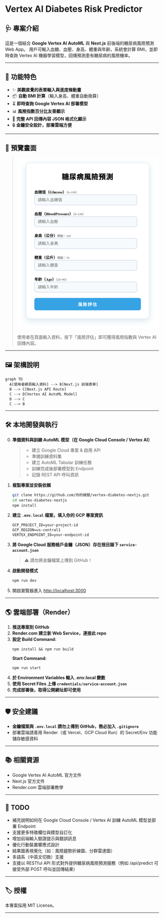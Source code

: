 # Vertex AI Diabetes Risk Predictor

## 🩺 專案介紹

這是一個結合 **Google Vertex AI AutoML** 與 **Next.js** 前後端的糖尿病風險預測 Web App。
用戶可輸入血糖、血壓、身高、體重與年齡，系統會計算 BMI，並即時查詢 Vertex AI 機器學習模型，回傳預測患有糖尿病的風險機率。

---

## 🚀 功能特色

- ✨ **美觀直覺的表單輸入與進度條動畫**
- 📦 **自動 BMI 計算**（輸入身高、體重自動換算）
- ⏳ **即時查詢 Google Vertex AI 部署模型**
- 📊 **風險指數百分比友善顯示**
- 📝 **完整 API 回傳內容 JSON 格式化顯示**
- 🔒 **金鑰安全設計，部署雲端方便**

---

## 📸 預覽畫面

> ![預覽圖](./screenshot.png)
>
> 使用者在頁面輸入資料，按下「風險評估」即可獲得風險指數與 Vertex AI 回傳內容。

---

## 🖼️ 架構說明

```mermaid
graph TD
  A[使用者網頁輸入資料] --> B[Next.js 前端表單]
  B --> C[Next.js API Route]
  C --> D[Vertex AI AutoML Model]
  D --> C
  C --> B
```

---

## 🛠️ 本地開發與執行

0.  **準備資料與訓練 AutoML 模型（在 Google Cloud Console / Vertex AI）**

    > - 建立 Google Cloud 專案 & 啟用 API
    > - 準備訓練資料集
    > - 建立 AutoML Tabular 訓練任務
    > - 訓練完成後部署模型到 Endpoint
    > - 記錄 REST API 呼叫資訊

1.  **複製專案並安裝依賴**
    ```bash
    git clone https://github.com/你的帳號/vertex-diabetes-nextjs.git
    cd vertex-diabetes-nextjs
    npm install
    ```
2.  **建立 `.env.local` 檔案，填入你的 GCP 專案資訊**
    ```
    GCP_PROJECT_ID=your-project-id
    GCP_REGION=us-central1
    VERTEX_ENDPOINT_ID=your-endpoint-id
    ```
3.  **將 Google Cloud 服務帳戶金鑰（JSON）存在根目錄下 `service-account.json`**
    > ⚠️ 請勿將金鑰檔案上傳到 GitHub！
4.  **啟動開發模式**
    ```bash
    npm run dev
    ```
5.  開啟瀏覽器進入 [http://localhost:3000](http://localhost:3000)

---

## 🌎 雲端部署（Render）

1.  **推送專案到 GitHub**
2.  **Render.com 建立新 Web Service，連接此 repo**
3.  **設定 Build Command:**
    ```
    npm install && npm run build
    ```
    **Start Command:**
    ```
    npm run start
    ```
4.  **於 Environment Variables 輸入 .env.local 變數**
5.  **使用 Secret Files 上傳 `credentials/service-account.json`**
6.  **完成部署後，取得公開網址即可使用**

---

## 🛡️ 安全建議

- **金鑰檔案與 `.env.local` 請勿上傳到 GitHub，務必加入 `.gitignore`**
- 部署雲端請善用 Render（或 Vercel、GCP Cloud Run）的 Secret/Env 功能儲存敏感資料

---

## 📚 相關資源

- Google Vertex AI AutoML 官方文件
- Next.js 官方文件
- Render.com 雲端部署教學

---

## 📝 TODO

- 補充說明如何在 Google Cloud Console / Vertex AI 訓練 AutoML 模型並部署 Endpoint
- 支援更多特徵欄位與模型自訂化
- 增加前端輸入驗證提示與錯誤訊息
- 優化行動裝置響應式設計
- 結果圖表視覺化（如：風險趨勢折線圖、分群雷達圖）
- 多語系（中英文切換）支援
- 支援以 RESTful API 形式對外提供糖尿病風險預測服務（例如 /api/predict 可接受外部 POST 呼叫並回傳結果）

---

## 🏷️ 授權

本專案採用 MIT License。

---
